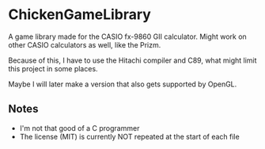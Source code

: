 # ChickenGameLibrary
A game library made for the CASIO fx-9860 GII calculator.
Might work on other CASIO calculators as well, like the Prizm.

Because of this, I have to use the Hitachi compiler and C89, what might limit this project in some places.

Maybe I will later make a version that also gets supported by OpenGL.

## Notes

- I'm not that good of a C programmer
- The license (MIT) is currently NOT repeated at the start of each file
